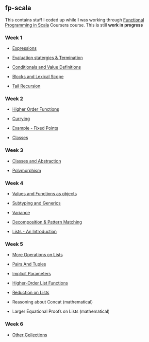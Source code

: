## fp-scala
This contains stuff I coded up while I was working through
[Functional Programming in Scala](https://www.coursera.org/course/progfun) Coursera course.
This is still **work in progress**

### Week 1

* [Expressions](../../../blob/adc1fdac9d140f63ade46de60113d8de0825665c/fp-scala/src/week1/Week1.sc#L6-L45)

* [Evaluation statergies & Termination](../../../blob/adc1fdac9d140f63ade46de60113d8de0825665c/fp-scala/src/week1/Week1.sc#L43-L65)

* [Conditionals and Value Definitions](../../../blob/adc1fdac9d140f63ade46de60113d8de0825665c/fp-scala/src/week1/Week1.sc#L67-L122)

* [Blocks and Lexical Scope](../../../blob/adc1fdac9d140f63ade46de60113d8de0825665c/fp-scala/src/week1/Week1.sc#L124-L177)

* [Tail Recursion](../../../blob/adc1fdac9d140f63ade46de60113d8de0825665c/fp-scala/src/week1/Week1.sc#L179-L219)

### Week 2

* [Higher Order Functions](src/week2/Week2_1.sc)

* [Currying](src/week2/Week2_2.sc)

* [Example - Fixed Points](src/week2/Week2_3.sc)

* [Classes](src/week2/Week2_567.sc)

### Week 3

* [Classes and Abstraction](src/week3/Week3_1.sc)

* [Polymorphism](src/week3/Week3_2.sc)

### Week 4

* [Values and Functions as objects](src/week4/Week4_12.sc)

* [Subtyping and Generics](src/week4/Week4_3.sc)

* [Variance](src/week4/Week4_4.sc)

* [Decomposition & Pattern Matching](src/week4/Week4_56.sc)

* [Lists - An Introduction](src/week4/Week4_7.sc)

### Week 5

* [More Operations on Lists](src/week5/Week5_1.sc)

* [Pairs And Tuples](src/week5/Week5_2.sc)

* [Implicit Parameters](src/week5/Week5_3.sc)

* [Higher-Order List Functions](src/week5/Week5_4.sc)

* [Reduction on Lists](src/week5/Week5_5.sc)

* Reasoning about Concat (mathematical)

* Larger Equational Proofs on Lists (mathematical)

### Week 6

* [Other Collections](src/week6/Week6_1.sc)
